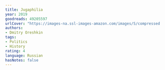 ```yaml
---
title: Jugaphilia
year: 2019
goodreads: 49205597
urlCover: "https://images-na.ssl-images-amazon.com/images/S/compressed.photo.goodreads.com/books/1576086440i/49205597.jpg"
authors:
- Dmitry Oreshkin
tags:
- Politics
- History
rating: 4
language: Russian
hasNotes: false
---
```

